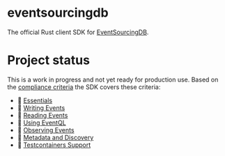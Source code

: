 # eventsourcingdb

The official Rust client SDK for [EventSourcingDB](https://www.eventsourcingdb.io/).

# Project status

This is a work in progress and not yet ready for production use.
Based on the [compliance criteria](https://docs.eventsourcingdb.io/client-sdks/compliance-criteria/) the SDK covers these criteria:

- 🚀 [Essentials](https://docs.eventsourcingdb.io/client-sdks/compliance-criteria/#essentials)
- 🚀 [Writing Events](https://docs.eventsourcingdb.io/client-sdks/compliance-criteria/#writing-events)
- 🚀 [Reading Events](https://docs.eventsourcingdb.io/client-sdks/compliance-criteria/#reading-events)
- 🚀 [Using EventQL](https://docs.eventsourcingdb.io/client-sdks/compliance-criteria/#using-eventql)
- 🚀 [Observing Events](https://docs.eventsourcingdb.io/client-sdks/compliance-criteria/#observing-events)
- 🚀 [Metadata and Discovery](https://docs.eventsourcingdb.io/client-sdks/compliance-criteria/#metadata-and-discovery)
- 🚀 [Testcontainers Support](https://docs.eventsourcingdb.io/client-sdks/compliance-criteria/#testcontainers-support)
